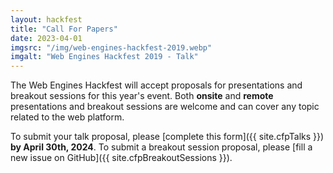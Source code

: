 ```yaml
---
layout: hackfest
title: "Call For Papers"
date: 2023-04-01
imgsrc: "/img/web-engines-hackfest-2019.webp"
imgalt: "Web Engines Hackfest 2019 - Talk"
---
```


The Web Engines Hackfest will accept proposals for presentations and breakout sessions for this year's event. Both **onsite** and **remote** presentations and breakout sessions are welcome and can cover any topic related to the web platform.

To submit your talk proposal, please [complete this form]({{ site.cfpTalks }}) **by April 30th, 2024**. To submit a breakout session proposal, please [fill a new issue on GitHub]({{ site.cfpBreakoutSessions }}).

